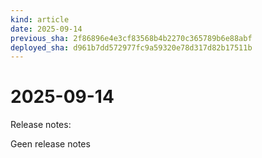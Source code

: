 ```yaml
---
kind: article
date: 2025-09-14
previous_sha: 2f86896e4e3cf83568b4b2270c365789b6e88abf
deployed_sha: d961b7dd572977fc9a59320e78d317d82b17511b
---
```


# 2025-09-14

Release notes:

Geen release notes
